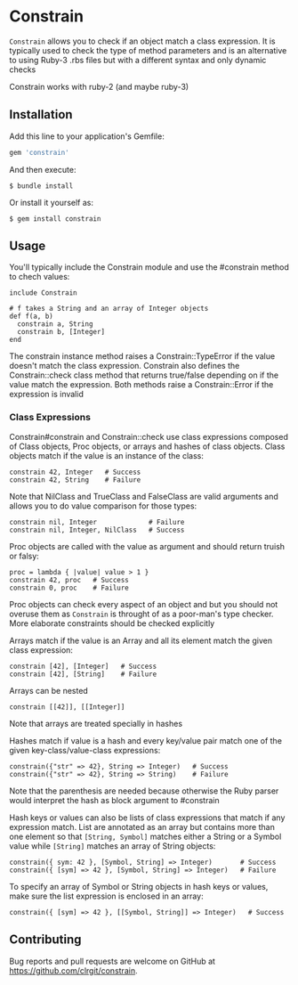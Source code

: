 # Constrain

`Constrain` allows you to check if an object match a class expression. It is
typically used to check the type of method parameters and is an alternative to
using Ruby-3 .rbs files but with a different syntax and only dynamic checks

Constrain works with ruby-2 (and maybe ruby-3)

## Installation

Add this line to your application's Gemfile:

```ruby
gem 'constrain'
```

And then execute:

    $ bundle install

Or install it yourself as:

    $ gem install constrain

## Usage

You'll typically include the Constrain module and use the #constrain method to chech values:

    include Constrain

    # f takes a String and an array of Integer objects
    def f(a, b)
      constrain a, String
      constrain b, [Integer]
    end

The constrain instance method raises a Constrain::TypeError if the value
doesn't match the class expression. Constrain also defines the Constrain::check
class method that returns true/false depending on if the value match the
expression. Both methods raise a Constrain::Error if the expression is invalid

### Class Expressions

Constrain#constrain and Constrain::check use class expressions composed of
Class objects, Proc objects, or arrays and hashes of class objects. Class
objects match if the value is an instance of the class:

    constrain 42, Integer   # Success
    constrain 42, String    # Failure

Note that NilClass and TrueClass and FalseClass are valid arguments and allows
you to do value comparison for those types:

    constrain nil, Integer             # Failure
    constrain nil, Integer, NilClass   # Success

Proc objects are called with the value as argument and should return truish or falsy:

    proc = lambda { |value| value > 1 }
    constrain 42, proc   # Success
    constrain 0, proc    # Failure

Proc objects can check every aspect of an object and but you should not overuse
them as `Constrain` is throught of as a poor-man's type checker. More elaborate
constraints should be checked explicitly

Arrays match if the value is an Array and all its element match the given class expression:

    constrain [42], [Integer]   # Success
    constrain [42], [String]    # Failure

Arrays can be nested

    constrain [[42]], [[Integer]]

Note that arrays are treated specially in hashes

Hashes match if value is a hash and every key/value pair match one of the given
key-class/value-class expressions:

    constrain({"str" => 42}, String => Integer)   # Success
    constrain({"str" => 42}, String => String)    # Failure

Note that the parenthesis are needed because otherwise the Ruby parser would
interpret the hash as block argument to #constrain

Hash keys or values can also be lists of class expressions that match if any
expression match. List are annotated as an array but contains more than one
element so that `[String, Symbol]` matches either a String or a Symbol value
while `[String]` matches an array of String objects:

    constrain({ sym: 42 }, [Symbol, String] => Integer)       # Success
    constrain({ [sym] => 42 }, [Symbol, String] => Integer)   # Failure

To specify an array of Symbol or String objects in hash keys or values, make
sure the list expression is enclosed in an array:

    constrain({ [sym] => 42 }, [[Symbol, String]] => Integer)   # Success

## Contributing

Bug reports and pull requests are welcome on GitHub at https://github.com/clrgit/constrain.

